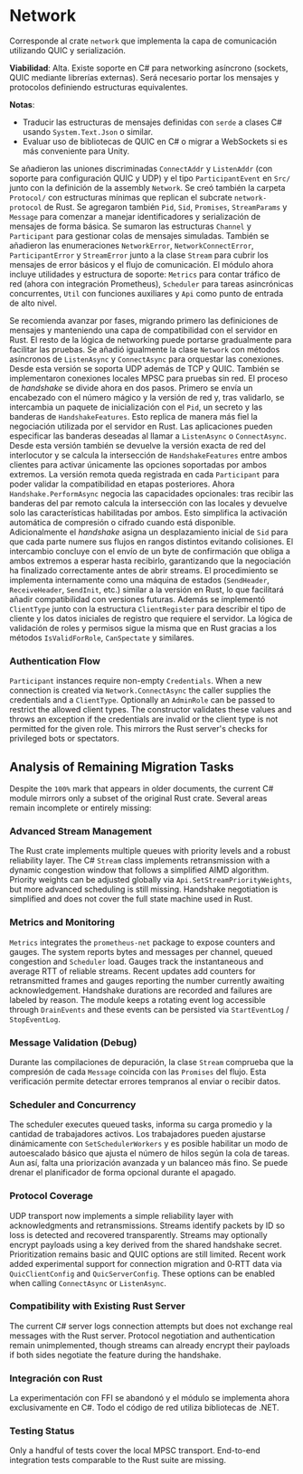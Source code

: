 # Network

Corresponde al crate `network` que implementa la capa de comunicación utilizando QUIC y serialización.

**Viabilidad**: Alta. Existe soporte en C# para networking asíncrono (sockets, QUIC mediante librerías externas). Será necesario portar los mensajes y protocolos definiendo estructuras equivalentes.

**Notas**:
- Traducir las estructuras de mensajes definidas con `serde` a clases C# usando `System.Text.Json` o similar.
- Evaluar uso de bibliotecas de QUIC en C# o migrar a WebSockets si es más conveniente para Unity.

Se añadieron las uniones discriminadas `ConnectAddr` y `ListenAddr` (con soporte para configuración QUIC y UDP) y el tipo `ParticipantEvent` en `Src/` junto con la definición de la assembly `Network`.
Se creó también la carpeta `Protocol/` con estructuras mínimas que replican el subcrate `network-protocol` de Rust.
Se agregaron también `Pid`, `Sid`, `Promises`, `StreamParams` y `Message` para comenzar a manejar identificadores y serialización de mensajes de forma básica.
Se sumaron las estructuras `Channel` y `Participant` para gestionar colas de mensajes simuladas. También se añadieron las enumeraciones `NetworkError`, `NetworkConnectError`, `ParticipantError` y `StreamError` junto a la clase `Stream` para cubrir los mensajes de error básicos y el flujo de comunicación.
El módulo ahora incluye utilidades y estructura de soporte:
`Metrics` para contar tráfico de red (ahora con integración Prometheus), `Scheduler` para tareas asincrónicas concurrentes, `Util` con funciones auxiliares y `Api` como punto de entrada de alto nivel.

Se recomienda avanzar por fases, migrando primero las definiciones de mensajes y manteniendo una capa de compatibilidad con el servidor en Rust. El resto de la lógica de networking puede portarse gradualmente para facilitar las pruebas.
Se añadió igualmente la clase `Network` con métodos asíncronos de `ListenAsync` y `ConnectAsync` para orquestar las conexiones. Desde esta versión se soporta UDP además de TCP y QUIC. También se implementaron conexiones locales MPSC para pruebas sin red.
El proceso de *handshake* se divide ahora en dos pasos. Primero se envía un encabezado con el número mágico y la versión de red y, tras validarlo, se intercambia un paquete de inicialización con el `Pid`, un secreto y las banderas de `HandshakeFeatures`. Esto replica de manera más fiel la negociación utilizada por el servidor en Rust. Las aplicaciones pueden especificar las banderas deseadas al llamar a `ListenAsync` o `ConnectAsync`.
Desde esta versión también se devuelve la versión exacta de red del interlocutor y se calcula la intersección de `HandshakeFeatures` entre ambos clientes para activar únicamente las opciones soportadas por ambos extremos. La versión remota queda registrada en cada `Participant` para poder validar la compatibilidad en etapas posteriores.
Ahora `Handshake.PerformAsync` negocia las capacidades opcionales: tras recibir las banderas del par remoto calcula la intersección con las locales y devuelve solo las características habilitadas por ambos. Esto simplifica la activación automática de compresión o cifrado cuando está disponible.
Adicionalmente el *handshake* asigna un desplazamiento inicial de `Sid` para que cada parte numere sus flujos en rangos distintos evitando colisiones.
El intercambio concluye con el envío de un byte de confirmación que obliga a ambos extremos a esperar hasta recibirlo, garantizando que la negociación ha finalizado correctamente antes de abrir streams.
El procedimiento se implementa internamente como una máquina de estados (`SendHeader`, `ReceiveHeader`, `SendInit`, etc.) similar a la versión en Rust, lo que facilitará añadir compatibilidad con versiones futuras.
Además se implementó `ClientType` junto con la estructura `ClientRegister` para
describir el tipo de cliente y los datos iniciales de registro que requiere el
servidor. La lógica de validación de roles y permisos sigue la misma que en
Rust gracias a los métodos `IsValidForRole`, `CanSpectate` y similares.

### Authentication Flow

`Participant` instances require non-empty `Credentials`. When a new connection
is created via `Network.ConnectAsync` the caller supplies the credentials and a
`ClientType`. Optionally an `AdminRole` can be passed to restrict the allowed
client types. The constructor validates these values and throws an exception if
the credentials are invalid or the client type is not permitted for the given
role. This mirrors the Rust server's checks for privileged bots or spectators.

## Analysis of Remaining Migration Tasks

Despite the `100%` mark that appears in older documents, the current C# module
mirrors only a subset of the original Rust crate. Several areas remain
incomplete or entirely missing:


### Advanced Stream Management

The Rust crate implements multiple queues with priority levels and a robust
reliability layer. The C# `Stream` class implements retransmission with a
dynamic congestion window that follows a simplified AIMD algorithm. Priority
weights can be adjusted globally via `Api.SetStreamPriorityWeights`, but more
advanced scheduling is still missing.
Handshake negotiation is simplified and does not cover the full state machine
used in Rust.

### Metrics and Monitoring

`Metrics` integrates the `prometheus-net` package to expose counters and gauges.
The system reports bytes and messages per channel, queued congestion and `Scheduler` load. Gauges track the instantaneous and average RTT of reliable streams.
Recent updates add counters for retransmitted frames and gauges reporting the number currently awaiting acknowledgement. Handshake durations are recorded and failures are labeled by reason.
The module keeps a rotating event log accessible through `DrainEvents` and these events can be persisted via `StartEventLog` / `StopEventLog`.

### Message Validation (Debug)

Durante las compilaciones de depuración, la clase `Stream` comprueba que la compresión de cada `Message` coincida con las `Promises` del flujo. Esta verificación permite detectar errores tempranos al enviar o recibir datos.

### Scheduler and Concurrency

The scheduler executes queued tasks, informa su carga promedio y la cantidad
de trabajadores activos. Los trabajadores pueden ajustarse dinámicamente con
`SetSchedulerWorkers` y es posible habilitar un modo de autoescalado básico
que ajusta el número de hilos según la cola de tareas. Aun así, falta una
priorización avanzada y un balanceo más fino. Se puede drenar el planificador
de forma opcional durante el apagado.

### Protocol Coverage

UDP transport now implements a simple reliability layer with acknowledgments
and retransmissions. Streams identify packets by ID so loss is detected and
recovered transparently. Streams may optionally encrypt payloads using a key
derived from the shared handshake secret. Prioritization remains basic and
QUIC options are still limited.
Recent work added experimental support for connection migration and 0‑RTT
data via `QuicClientConfig` and `QuicServerConfig`. These options can be
enabled when calling `ConnectAsync` or `ListenAsync`.

### Compatibility with Existing Rust Server

The current C# server logs connection attempts but does not exchange real
messages with the Rust server. Protocol negotiation and authentication remain
unimplemented, though streams can already encrypt their payloads if both sides
negotiate the feature during the handshake.

### Integración con Rust

La experimentación con FFI se abandonó y el módulo se implementa ahora
exclusivamente en C#. Todo el código de red utiliza bibliotecas de .NET.

### Testing Status

Only a handful of tests cover the local MPSC transport. End-to-end integration
tests comparable to the Rust suite are missing.
